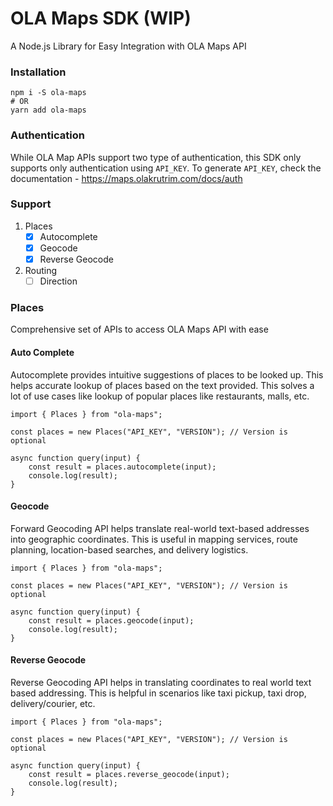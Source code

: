 # OLA Maps SDK (WIP)
A Node.js Library for Easy Integration with OLA Maps API

### Installation
```
npm i -S ola-maps
# OR
yarn add ola-maps
```

### Authentication
While OLA Map APIs support two type of authentication, this SDK only supports only authentication using `API_KEY`. To generate `API_KEY`, check the documentation - https://maps.olakrutrim.com/docs/auth

### Support
1. Places
    - [x] Autocomplete
    - [x] Geocode
    - [x] Reverse Geocode
2. Routing
    - [ ] Direction 

### Places
Comprehensive set of APIs to access OLA Maps API with ease

#### Auto Complete
Autocomplete provides intuitive suggestions of places to be looked up. This helps accurate lookup of places based on the text provided. This solves a lot of use cases like lookup of popular places like restaurants, malls, etc.

```
import { Places } from "ola-maps";

const places = new Places("API_KEY", "VERSION"); // Version is optional

async function query(input) {
    const result = places.autocomplete(input);
    console.log(result);
}
```

#### Geocode
Forward Geocoding API helps translate real-world text-based addresses into geographic coordinates. This is useful in mapping services, route planning, location-based searches, and delivery logistics.

```
import { Places } from "ola-maps";

const places = new Places("API_KEY", "VERSION"); // Version is optional

async function query(input) {
    const result = places.geocode(input);
    console.log(result);
}
```

#### Reverse Geocode
Reverse Geocoding API helps in translating coordinates to real world text based addressing. This is helpful in scenarios like taxi pickup, taxi drop, delivery/courier, etc.

```
import { Places } from "ola-maps";

const places = new Places("API_KEY", "VERSION"); // Version is optional

async function query(input) {
    const result = places.reverse_geocode(input);
    console.log(result);
}
```